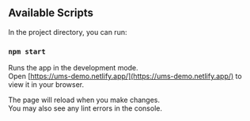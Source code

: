 
## Available Scripts

In the project directory, you can run:

### `npm start`

Runs the app in the development mode.\
Open [https://ums-demo.netlify.app/](https://ums-demo.netlify.app/) to view it in your browser.

The page will reload when you make changes.\
You may also see any lint errors in the console.

## 
